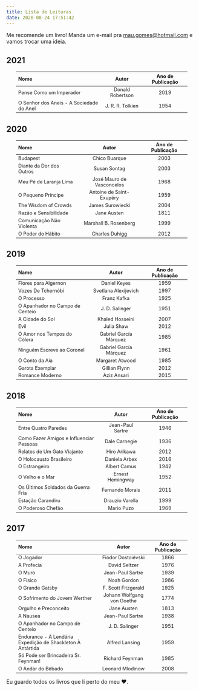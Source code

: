 ```yaml
---
title: Lista de Leituras
date: 2020-08-24 17:51:42
---
```


<style>
figure {text-align: center;}
table   {font-size: 0.8rem;
        text-align: center;
          margin: auto;
            width: 90%;
        
        }
tr:hover {background-color: #f5f5f5;}
</style>

Me recomende um livro! Manda um e-mail pra [mau.gomes@hotmail.com](mailto:mau.gomes@hotmail.com) e vamos trocar uma ideia.

## 2021
|           Nome           |           Autor          | Ano de Publicação |
|:-------------------------|:-------------------------:|:----------------:|
| Pense Como um Imperador  | Donald Robertson | 2019 |
| O Senhor dos Aneis - A Sociedade do Anel | J. R. R. Tolkien          | 1954             |

## 2020
|           Nome           |           Autor           | Ano de Publicação|
|:-------------------------|:-------------------------:|:----------------:|
| Budapest                 | Chico Buarque             | 2003             |
| Diante da Dor dos Outros | Susan Sontag              | 2003             |
| Meu Pé de Laranja Lima   | José Mauro de Vasconcelos | 1968             |
| O Pequeno Príncipe       | Antoine de Saint-Exupéry  | 1959             |
| The Wisdom of Crowds     | James Surowiecki          | 2004             |
| Razão e Sensibilidade    | Jane Austen               | 1811             |
| Comunicação Não Violenta | Marshall B. Rosenberg     | 1999             |
| O Poder do Hábito        | Charles Duhigg            | 2012             |

## 2019
|             Name             |         Autor         | Ano de Publicação |
|:-----------------------------|:----------------------:|:----------------:|
| Flores para Algernon         | Daniel Keyes           | 1959             |
| Vozes De Tchernóbi           | Svetlana Alexijevich   | 1997             |
| O Processo                   | Franz Kafka            | 1925             |
| O Apanhador no Campo de Centeio | J. D. Salinger         | 1951             |
| A Cidade do Sol              | Khaled Hosseini        | 2007             |
| Evil                         | Julia Shaw             | 2012             |
| O Amor nos Tempos do Cólera  | Gabriel García Márquez | 1985             |
| Ninguém Escreve ao Coronel   | Gabriel García Márquez | 1961             |
| O Conto da Aia               | Margaret Atwood        | 1985             |
| Garota Exemplar              | Gillian Flynn          | 2012             |
| Romance Moderno              | Aziz Ansari            | 2015             |

## 2018
|                    Nome                   |      Autor       | Ano de Publicação|
|:------------------------------------------|:----------------:|:----------------:|
| Entre Quatro Paredes                      | Jean-Paul Sartre | 1946             |
| Como Fazer Amigos e Influenciar Pessoas   | Dale Carnegie    | 1936             |
| Relatos de Um Gato Viajante               | Hiro Arikawa     | 2012             |
| O Holocausto Brasileiro                   | Daniela Arbex    | 2016             |
| O Estrangeiro                             | Albert Camus     | 1942             |
| O Velho e o Mar                           | Ernest Hemingway | 1952             |
| Os Últimos Soldados da Guerra Fria        | Fernando Morais  | 2011             |
| Estação Carandiru                         | Drauzio Varella  | 1999             |
| O Poderoso Chefão                         | Mario Puzo       | 1969             |

## 2017
|                    Nome                   |           Autor            | Ano de Publicação |
|:------------------------------------------|:--------------------------:|:----------------:|
| O Jogador                                 | Fiódor Dostoiévski         | 1866             |
| A Profecia                                | David Seltzer              | 1976             |
| O Muro                                    | Jean-Paul Sartre           | 1939             |
| O Físico                                  | Noah Gordon                | 1986             |
| O Grande Gatsby                           | F. Scott Fitzgerald        | 1925             |
| O Sofrimento do Jovem Werther             | Johann Wolfgang von Goethe | 1774             |
| Orgulho e Preconceito                     | Jane Austen                | 1813             |
| A Nausea                                  | Jean-Paul Sartre           | 1938             |
| O Apanhador no Campo de Centeio           | J. D. Salinger             | 1951             |
| Endurance - A Lendária Expedição de Shackleton À Antártida | Alfred Lansing  | 1959       |
| Só Pode ser Brincadeira Sr. Feynman!        | Richard Feynman          | 1985             |
| O Andar do Bêbado                       | Leonard Mlodinow             | 2008             |

Eu guardo todos os livros que li perto do meu :heart:.